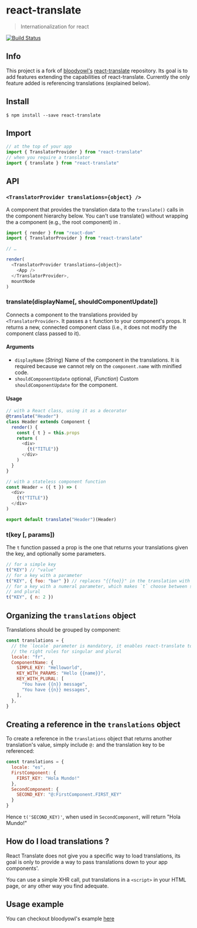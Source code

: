 # react-translate

> Internationalization for react

[![Build Status](https://travis-ci.org/SumeetR/react-translate.svg?branch=master)](https://travis-ci.org/SumeetR/react-translate)

## Info

This project is a fork of [bloodyowl's](https://github.com/bloodyowl) [react-translate](https://github.com/bloodyowl/react-translate) repository. Its goal is to add features extending the capabilities of react-translate. Currently the only feature added is referencing translations (explained below).

## Install

```console
$ npm install --save react-translate
```

## Import

```javascript
// at the top of your app
import { TranslatorProvider } from "react-translate"
// when you require a translator
import { translate } from "react-translate"
```

## API

### `<TranslatorProvider translations={object} />`

A component that provides the translation data to the `translate()` calls in the component hierarchy below.
You can't use translate() without wrapping the a component (e.g., the root component) in <TranslatorProvider>.

```javascript
import { render } from "react-dom"
import { TranslatorProvider } from "react-translate"

// …

render(
  <TranslatorProvider translations={object}>
    <App />
  </TranslatorProvider>,
  mountNode
)
```

### translate(displayName[, shouldComponentUpdate])

Connects a component to the translations provided by `<TranslatorProvider>`. It passes a `t` function to your component's props. It returns a new, connected component class (i.e., it does not modify the component class passed to it).

#### Arguments

- `displayName` (*String*) Name of the component in the translations. It is required because we cannot rely on the `component.name` with minified code.
- `shouldComponentUpdate` optional, (*Function*) Custom `shouldComponentUpdate` for the component.

#### Usage

```javascript
// with a React class, using it as a decorator
@translate("Header")
class Header extends Component {
  render() {
    const { t } = this.props
    return (
      <div>
        {t("TITLE")}
      </div>
    )
  }
}

// with a stateless component function
const Header = ({ t }) => (
  <div>
    {t("TITLE")}
  </div>
)

export default translate("Header")(Header)
```

### t(key [, params])

The `t` function passed a prop is the one that returns your translations given the key, and optionally some parameters.

```javascript
// for a simple key
t("KEY") // "value"
// for a key with a parameter
t("KEY", { foo: "bar" }) // replaces "{{foo}}" in the translation with "bar"
// for a key with a numeral parameter, which makes `t` choose between singular
// and plural
t("KEY", { n: 2 })
```

## Organizing the `translations` object

Translations should be grouped by component:

```js
const translations = {
  // the `locale` parameter is mandatory, it enables react-translate to use
  // the right rules for singular and plural
  locale: "fr",
  ComponentName: {
    SIMPLE_KEY: "Helloworld",
    KEY_WITH_PARAMS: "Hello {{name}}",
    KEY_WITH_PLURAL: [
      "You have {{n}} message",
      "You have {{n}} messages",
    ],
  },
}
```
## Creating a reference in the `translations` object

To create a reference in the `translations` object that returns another translation's value, simply include `@:` and the translation key to be referenced:

```js
const translations = {
  locale: "es",
  FirstComponent: {
    FIRST_KEY: "Hola Mundo!"
  },
  SecondComponent: {
    SECOND_KEY: "@:FirstComponent.FIRST_KEY"
  }
}
```

Hence `t('SECOND_KEY)'`, when used in `SecondComponent`, will return "Hola Mundo!"

## How do I load translations ?

React Translate does not give you a specific way to load translations, its goal is only to provide a way to pass translations down to your app components'.

You can use a simple XHR call, put translations in a `<script>` in
your HTML page, or any other way you find adequate.

## Usage example

You can checkout bloodyowl's example [here](https://github.com/bloodyowl/react-translate-example)
